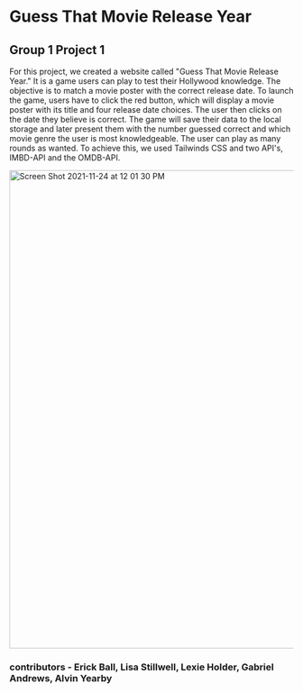 # Guess That Movie Release Year
## Group 1 Project 1 

For this project, we created a website called "Guess That Movie Release Year." It is a game users can play to test their Hollywood knowledge. The objective is to match a movie poster with the correct release date. To launch the game, users have to click the red button, which will display a movie poster with its title and four release date choices. The user then clicks on the date they believe is correct. The game will save their data to the local storage and later present them with the number guessed correct and which movie genre the user is most knowledgeable. The user can play as many rounds as wanted. To achieve this, we used Tailwinds CSS and two API's, IMBD-API and the OMDB-API. 

<img width="849" alt="Screen Shot 2021-11-24 at 12 01 30 PM" src="https://user-images.githubusercontent.com/91437363/143282866-5b7ad245-fcce-42e0-b20d-dd0f03e23765.png">


### contributors - Erick Ball, Lisa Stillwell, Lexie Holder, Gabriel Andrews, Alvin Yearby 
